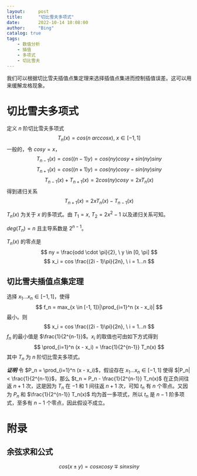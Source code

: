 ```yaml
---
layout:     post
title:      "切比雪夫多项式"
date:       2022-10-14 10:08:00
author:     "Bing"
catalog: true
tags:
    - 数值分析
    - 插值
    - 多项式
    - 切比雪夫
---
```

我们可以根据切比雪夫插值点集定理来选择插值点集进而控制插值误差。这可以用来缓解龙格现象。

# 切比雪夫多项式
定义 $n$ 阶切比雪夫多项式
$$
T_n(x) = cos(n \ arccosx), \ x \in [-1, 1]
$$
一般的，令 $cosy = x$，
$$
    T_{n-1}(x) = cos((n-1)y) = cos(ny)cosy + sin(ny)siny
$$
$$
    T_{n+1}(x) = cos((n+1)y) = cos(ny)cosy - sin(ny)siny
$$
$$
    T_{n-1}(x) + T_{n+1}(x) = 2cos(ny)cosy = 2xT_{n}(x)
$$
得到递归关系
$$
    T_{n+1}(x) = 2xT_{n}(x) - T_{n-1}(x)
$$

$T_n(x)$ 为关于 $x$ 的多项式。由 $T_1 = x, \ T_2 = 2x^2-1$ 以及递归关系可知。

$deg(T_n)=n$ 且主导系数是 $2^{n-1}$。

$T_n(x)$ 的零点是
$$
    ny = \frac{odd \cdot \pi}{2}, \ y \in [0, \pi]
$$
$$
    x_i = cos \frac{(2i - 1)\pi}{2n}, \ i = 1...n
$$

## 切比雪夫插值点集定理
选择 $x_1...x_n \in [-1, 1]$，使得
$$
    f_n = max_{x \in [-1, 1]}|\prod_{i=1}^n (x - x_i)|
$$
最小。则
$$
    x_i = cos \frac{(2i - 1)\pi}{2n}, \ i = 1...n
$$
$f_n$ 的最小值是 $\frac{1}{2^{n-1}}$。$x_i$ 的取值也可由如下方式得到
$$
    \prod_{i=1}^n (x - x_i) = \frac{1}{2^{n-1}} T_n(x)
$$
其中 $T_n$ 为 $n$ 阶切比雪夫多项式。

***证明***
令 $P_n = \prod_{i=1}^n (x - x_i)$，假设存在 $x_1...x_n \in [-1, 1]$ 使得 $|P_n| < \frac{1}{2^{n-1}}$，那么 $t_n = P_n - \frac{1}{2^{n-1}} T_n(x)$ 在正负间往返 $n+1$ 次，这是因为 $T_n$ 在 $-1$ 和 $1$ 间往返 $n+1$ 次，可知 $t_n$ 有 $n$ 个零点。又因为 $P_n$ 和 $\frac{1}{2^{n-1}} T_n(x)$ 均为首一多项式，所以 $t_n$ 是 $n-1$ 阶多项式，至多有 $n-1$ 个零点，因此假设不成立。

# 附录
## 余弦求和公式
$$
    cos(x \pm y) = cosx cosy \mp sinx siny
$$
